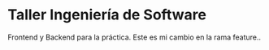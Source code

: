 # Taller Ingeniería de Software
Frontend y Backend para la práctica.
Este es mi cambio en la rama feature..
